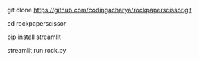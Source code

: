 git clone https://github.com/codingacharya/rockpaperscissor.git

cd rockpaperscissor

pip install streamlit

streamlit run rock.py
